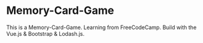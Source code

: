 # Memory-Card-Game
This is a Memory-Card-Game. Learning from FreeCodeCamp. Build with the Vue.js &amp; Bootstrap &amp; Lodash.js.
